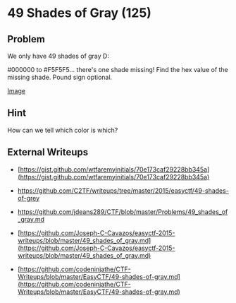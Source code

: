 # 49 Shades of Gray (125)

## Problem

We only have 49 shades of gray D:

\#000000 to \#F5F5F5... there's one shade missing! Find the hex value of the missing shade. Pound sign optional.

[Image](files/shades.png)

## Hint

How can we tell which color is which?

## External Writeups

* [https://gist.github.com/wtfaremyinitials/70e173caf29228bb345a](https://gist.github.com/wtfaremyinitials/70e173caf29228bb345a)

* https://github.com/C2TF/writeups/tree/master/2015/easyctf/49-shades-of-grey

* https://github.com/jdeans289/CTF/blob/master/Problems/49_shades_of_gray.md

* [https://github.com/Joseph-C-Cavazos/easyctf-2015-writeups/blob/master/49_shades_of_gray.md](https://github.com/Joseph-C-Cavazos/easyctf-2015-writeups/blob/master/49_shades_of_gray.md)

* [https://github.com/codeninjathe/CTF-Writeups/blob/master/EasyCTF/49-shades-of-gray.md](https://github.com/codeninjathe/CTF-Writeups/blob/master/EasyCTF/49-shades-of-gray.md)
